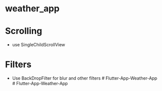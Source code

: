 # weather_app


# Scrolling 

- use SingleChildScrollView

# Filters

- Use BackDropFilter for blur and other filters
#   F l u t t e r - A p p - W e a t h e r - A p p  
 #   F l u t t e r - A p p - W e a t h e r - A p p  
 